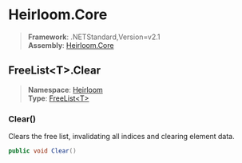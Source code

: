 # Heirloom.Core

> **Framework**: .NETStandard,Version=v2.1  
> **Assembly**: [Heirloom.Core][0]  

## FreeList\<T>.Clear

> **Namespace**: [Heirloom][0]  
> **Type**: [FreeList\<T>][1]  

### Clear()

Clears the free list, invalidating all indices and clearing element data.

```cs
public void Clear()
```

[0]: ../Heirloom.Core.md
[1]: Heirloom.FreeList[T].md
